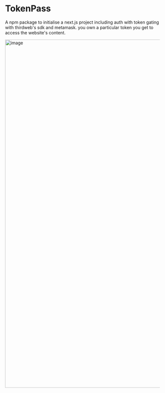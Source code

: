 # TokenPass


A npm package to initialise a next.js project including auth with token gating with thirdweb's sdk and metamask.
you own a particular token you get to access the website's content.


<img width="1131" alt="image" src="https://user-images.githubusercontent.com/90976669/201639031-a4318a5b-997a-4c5b-8a38-6e3a1116b9bb.png">
